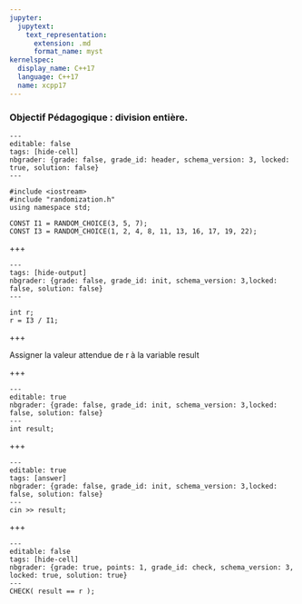 ```yaml
---
jupyter:
  jupytext:
    text_representation:
      extension: .md
      format_name: myst
kernelspec:
  display_name: C++17
  language: C++17
  name: xcpp17
---
```


### Objectif Pédagogique : division entière.

```{code-cell} c++
---
editable: false
tags: [hide-cell]
nbgrader: {grade: false, grade_id: header, schema_version: 3, locked: true, solution: false}
---

#include <iostream>
#include "randomization.h"
using namespace std;

CONST I1 = RANDOM_CHOICE(3, 5, 7);
CONST I3 = RANDOM_CHOICE(1, 2, 4, 8, 11, 13, 16, 17, 19, 22);
```

+++

```{code-cell} c++
---
tags: [hide-output]
nbgrader: {grade: false, grade_id: init, schema_version: 3,locked: false, solution: false}
---

int r;
r = I3 / I1;
```

+++

Assigner la valeur attendue de r à la variable result

+++

```{code-cell} c++
---
editable: true
nbgrader: {grade: false, grade_id: init, schema_version: 3,locked: false, solution: false}
---
int result;
```

+++

```{code-cell} c++
---
editable: true
tags: [answer]
nbgrader: {grade: false, grade_id: init, schema_version: 3,locked: false, solution: false}
---
cin >> result;
```

+++

```{code-cell} c++
---
editable: false
tags: [hide-cell]
nbgrader: {grade: true, points: 1, grade_id: check, schema_version: 3, locked: true, solution: true}
---
CHECK( result == r );
```
